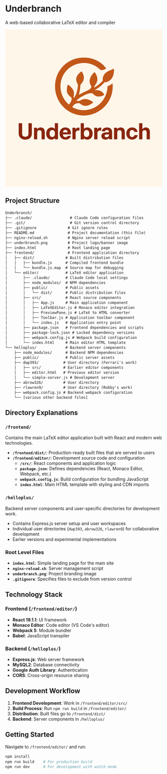 # Underbranch
A web-based collaborative LaTeX editor and compiler

![Underbranch Logo](underbranch.png)

## Project Structure

```
Underbranch/
├── .claude/                 # Claude Code configuration files
├── .git/                    # Git version control directory
├── .gitignore              # Git ignore rules
├── README.md               # Project documentation (this file)
├── nginx-reload.sh         # Nginx server reload script
├── underbranch.png         # Project logo/banner image
├── index.html              # Root landing page
├── frontend/               # Frontend application directory
│   ├── dist/              # Built distribution files
│   │   ├── bundle.js      # Compiled frontend bundle
│   │   └── bundle.js.map  # Source map for debugging
│   └── editor/            # LaTeX editor application
│       ├── .claude/       # Claude Code local settings
│       ├── node_modules/  # NPM dependencies
│       ├── public/        # Public assets
│       │   └── dist/      # Public distribution files
│       ├── src/           # React source components
│       │   ├── App.js     # Main application component
│       │   ├── LaTeXEditor.js # Monaco editor integration
│       │   ├── PreviewPane.js # LaTeX to HTML converter
│       │   ├── Toolbar.js # Application toolbar component
│       │   └── index.js   # Application entry point
│       ├── package.json   # Frontend dependencies and scripts
│       ├── package-lock.json # Locked dependency versions
│       ├── webpack.config.js # Webpack build configuration
│       └── index.html     # Main editor HTML template
└── helloplus/             # Backend server components
    ├── node_modules/      # Backend NPM dependencies
    ├── public/            # Public server assets
    ├── dwp393/           # User directory (Ferrari's work)
    │   ├── src/          # Earlier editor components
    │   ├── editor.html   # Previous editor version
    │   └── simple-server.js # Development server
    ├── abrow326/         # User directory
    ├── rlawren9/         # User directory (Robby's work)
    ├── webpack.config.js # Backend webpack configuration
    └── [various other backend files]
```

## Directory Explanations

### `/frontend/`
Contains the main LaTeX editor application built with React and modern web technologies.

- **`/frontend/dist/`**: Production-ready built files that are served to users
- **`/frontend/editor/`**: Development source code and configuration
  - **`/src/`**: React components and application logic
  - **`package.json`**: Defines dependencies (React, Monaco Editor, Webpack, etc.)
  - **`webpack.config.js`**: Build configuration for bundling JavaScript
  - **`index.html`**: Main HTML template with styling and CDN imports

### `/helloplus/`
Backend server components and user-specific directories for development work.

- Contains Express.js server setup and user workspaces
- Individual user directories (`dwp393`, `abrow326`, `rlawren9`) for collaborative development
- Earlier versions and experimental implementations

### Root Level Files
- **`index.html`**: Simple landing page for the main site
- **`nginx-reload.sh`**: Server management script
- **`underbranch.png`**: Project branding image
- **`.gitignore`**: Specifies files to exclude from version control

## Technology Stack

### Frontend (`/frontend/editor/`)
- **React 19.1.1**: UI framework
- **Monaco Editor**: Code editor (VS Code's editor)
- **Webpack 5**: Module bundler
- **Babel**: JavaScript transpiler

### Backend (`/helloplus/`)
- **Express.js**: Web server framework
- **MySQL2**: Database connectivity
- **Google Auth Library**: Authentication
- **CORS**: Cross-origin resource sharing

## Development Workflow

1. **Frontend Development**: Work in `/frontend/editor/src/`
2. **Build Process**: Run `npm run build` in `/frontend/editor/`
3. **Distribution**: Built files go to `/frontend/dist/`
4. **Backend**: Server components in `/helloplus/`

## Getting Started

Navigate to `/frontend/editor/` and run:
```bash
npm install
npm run build    # For production build
npm run dev      # For development with watch mode
```